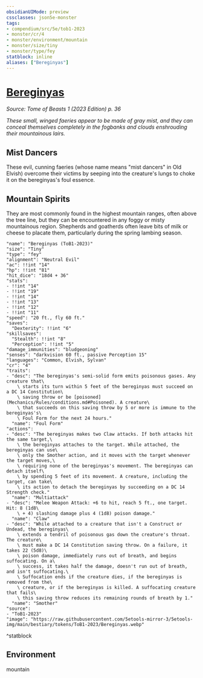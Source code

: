 ```yaml
---
obsidianUIMode: preview
cssclasses: json5e-monster
tags:
- compendium/src/5e/tob1-2023
- monster/cr/4
- monster/environment/mountain
- monster/size/tiny
- monster/type/fey
statblock: inline
aliases: ["Bereginyas"]
---
```

# [Bereginyas](Mechanics\bestiary\fey/bereginyas-tob1-2023.md)
*Source: Tome of Beasts 1 (2023 Edition) p. 36*  

*These small, winged faeries appear to be made of gray mist, and they can conceal themselves completely in the fogbanks and clouds enshrouding their mountainous lairs.*

## Mist Dancers

These evil, cunning faeries (whose name means "mist dancers" in Old Elvish) overcome their victims by seeping into the creature's lungs to choke it on the bereginyas's foul essence.

## Mountain Spirits

They are most commonly found in the highest mountain ranges, often above the tree line, but they can be encountered in any foggy or misty mountainous region. Shepherds and goatherds often leave bits of milk or cheese to placate them, particularly during the spring lambing season.

```statblock
"name": "Bereginyas (ToB1-2023)"
"size": "Tiny"
"type": "fey"
"alignment": "Neutral Evil"
"ac": !!int "14"
"hp": !!int "81"
"hit_dice": "18d4 + 36"
"stats":
- !!int "14"
- !!int "19"
- !!int "14"
- !!int "13"
- !!int "12"
- !!int "11"
"speed": "20 ft., fly 60 ft."
"saves":
  "Dexterity": !!int "6"
"skillsaves":
  "Stealth": !!int "8"
  "Perception": !!int "5"
"damage_immunities": "bludgeoning"
"senses": "darkvision 60 ft., passive Perception 15"
"languages": "Common, Elvish, Sylvan"
"cr": "4"
"traits":
- "desc": "The bereginyas's semi-solid form emits poisonous gases. Any creature that\
    \ starts its turn within 5 feet of the bereginyas must succeed on a DC 14 Constitution\
    \ saving throw or be [poisoned](Mechanics/Rules/conditions.md#Poisoned). A creature\
    \ that succeeds on this saving throw by 5 or more is immune to the bereginyas's\
    \ Foul Form for the next 24 hours."
  "name": "Foul Form"
"actions":
- "desc": "The bereginyas makes two Claw attacks. If both attacks hit the same target,\
    \ the bereginyas attaches to the target. While attached, the bereginyas can use\
    \ only the Smother action, and it moves with the target whenever the target moves,\
    \ requiring none of the bereginyas's movement. The bereginyas can detach itself\
    \ by spending 5 feet of its movement. A creature, including the target, can take\
    \ its action to detach the bereginyas by succeeding on a DC 14 Strength check."
  "name": "Multiattack"
- "desc": "Melee Weapon Attack: +6 to hit, reach 5 ft., one target. Hit: 8 (1d8\
    \ + 4) slashing damage plus 4 (1d8) poison damage."
  "name": "Claw"
- "desc": "While attached to a creature that isn't a Construct or Undead, the bereginyas\
    \ extends a tendril of poisonous gas down the creature's throat. The creature\
    \ must make a DC 14 Constitution saving throw. On a failure, it takes 22 (5d8)\
    \ poison damage, immediately runs out of breath, and begins suffocating. On a\
    \ success, it takes half the damage, doesn't run out of breath, and isn't suffocating.\
    \ Suffocation ends if the creature dies, if the bereginyas is removed from the\
    \ creature, or if the bereginyas is killed. A suffocating creature that fails\
    \ this saving throw reduces its remaining rounds of breath by 1."
  "name": "Smother"
"source":
- "ToB1-2023"
"image": "https://raw.githubusercontent.com/5etools-mirror-3/5etools-img/main/bestiary/tokens/ToB1-2023/Bereginyas.webp"
```
^statblock

## Environment

mountain